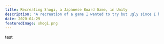 ```yaml
---
title: Recreating Shogi, a Japanese Board Game, in Unity
description: "A recreation of a game I wanted to try but ugly since I have no artistic skills whatsoever."
date: 2020-04-29
featuredImage: shogi.png
---
```


test
